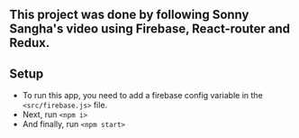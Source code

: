 ## This project was done by following Sonny Sangha's video using Firebase, React-router and Redux.

## Setup

* To run this app, you need to add a firebase config variable in the `<src/firebase.js>` file.
* Next, run `<npm i>`
* And finally, run `<npm start>`
